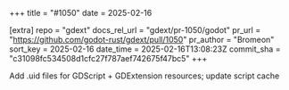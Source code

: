 +++
title = "#1050"
date = 2025-02-16

[extra]
repo = "gdext"
docs_rel_url = "gdext/pr-1050/godot"
pr_url = "https://github.com/godot-rust/gdext/pull/1050"
pr_author = "Bromeon"
sort_key = 2025-02-16
date_time = 2025-02-16T13:08:23Z
commit_sha = "c31098fc534508d1cfc27f787aef742675f47bc5"
+++

Add .uid files for GDScript + GDExtension resources; update script cache

